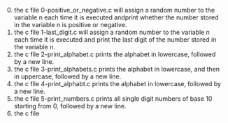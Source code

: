 0. the c file 0-positive_or_negative.c will assign a random number to the variable n each time it is executed andprint whether the number stored in the variable n is positive or negative.
1. the c file 1-last_digit.c will assign a random number to the variable n each time it is executed and print the last digit of the number stored in the variable n.
2. the c file 2-print_alphabet.c prints the alphabet in lowercase, followed by a new line.
3. the c file 3-print_alphabets.c prints the alphabet in lowercase, and then in uppercase, followed by a new line.
4. the c file 4-print_alphabt.c prints the alphabet in lowercase, followed by a new line.
5. the c file 5-print_numbers.c prints all single digit numbers of base 10 starting from 0, followed by a new line.
6. the c file 